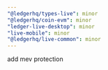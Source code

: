 ```yaml
---
"@ledgerhq/types-live": minor
"@ledgerhq/coin-evm": minor
"ledger-live-desktop": minor
"live-mobile": minor
"@ledgerhq/live-common": minor
---
```


add mev protection
